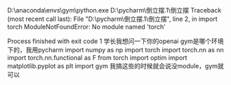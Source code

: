 D:\anaconda\envs\gym\python.exe D:\pycharm\倒立摆\.1\倒立摆 
Traceback (most recent call last):
  File "D:\pycharm\倒立摆\.1\倒立摆", line 2, in <module>
    import torch
ModuleNotFoundError: No module named 'torch'

Process finished with exit code 1
  学长我想问一下你的openai gym是哪个环境下的，我用pycharm
  import numpy as np
import torch
import torch.nn as nn
import torch.nn.functional as F
from torch import optim
import matplotlib.pyplot as plt
import gym
  我搞这些的时候就会说没module，gym就可以
